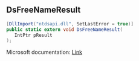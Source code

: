 ## DsFreeNameResult

```csharp
[DllImport("ntdsapi.dll", SetLastError = true)]
public static extern void DsFreeNameResult(
   IntPtr pResult
);
```

Microsoft documentation: [Link](https://learn.microsoft.com/en-us/windows/win32/api/ntdsapi/nf-ntdsapi-dsfreenameresultw)
